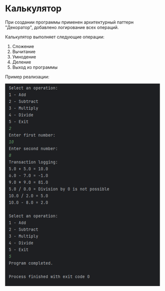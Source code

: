 # Калькулятор

При создании программы применен архитектурный паттерн "Декоратор", добавлено логирование всех операций.

Калькулятор выполняет следующие операции:
1. Сложение
2. Вычитание
3. Умнодение
4. Деление
5. Выход из программы

Пример реализации:

![](example.png)

